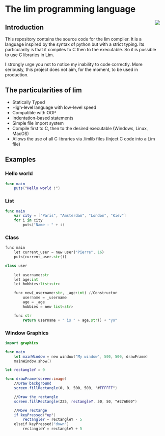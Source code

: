 # The lim programming language

<img style="float: right; margin-left: 30px" src="https://github.com/GeminoRR/Lim/blob/master/Lim/logo_compiler.ico?raw=true">

## Introduction
This repository contains the source code for the lim compiler. It is a language inspired by the syntax of python but with a strict typing. Its particularity is that it compiles to C then to the executable. So it is possible to use C libraries in Lim.

I strongly urge you not to notice my inability to code correctly. More seriously, this project does not aim, for the moment, to be used in production.

## The particularities of lim
- Statically Typed
- High-level language with low-level speed
- Compatible with OOP
- Indentation-based statements
- Simple file import system
- Compile first to C, then to the desired executable (Windows, Linux, MacOS)
- Allows the use of all C libraries via .limlib files (Inject C code into a Lim file)

## Examples
### Hello world
```swift
func main
	puts("Hello world !")
```

### List
```swift
func main
	var city = ["Paris", "Amsterdam", "London", "Kiev"]
	for i in city
		puts("Name : " + i)
```

### Class
```python
func main
	let current_user = new user("Pierre", 16)
	puts(current_user.str())

class user
	
	let username:str
	let age:int
	let hobbies:list<str>

	func new(_username:str, _age:int) //Constructor
		username = _username
		age = _age
		hobbies = new list<str>

	func str
		return username + " is " + age.str() + "yo"
```

### Window Graphics
```swift
import graphics

func main
	let mainWindow = new window("My window", 500, 500, drawFrame)
	mainWindow.show()

let rectangleY = 0

func drawFrame(screen:image)
	//Draw background
	screen.fillRectangle(0, 0, 500, 500, "#FFFFFF")

	//Draw the rectangle
	screen.fillRectangle(225, rectangleY, 50, 50, "#27AE60")

	//Move rectange
	if keyPressed("up")
		rectangleY = rectangleY - 5
	elseif keyPressed("down")
		rectangleY = rectangleY + 5
```